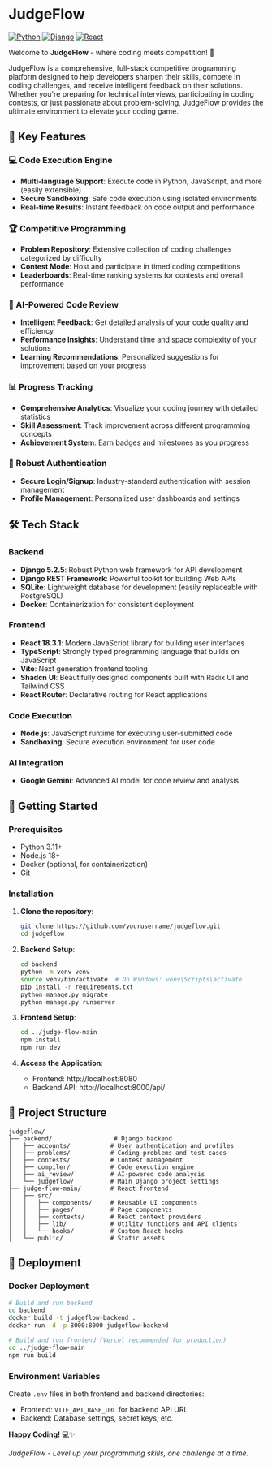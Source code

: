 # JudgeFlow
[![Python](https://img.shields.io/badge/python-3.11-blue.svg)](https://www.python.org/downloads/)
[![Django](https://img.shields.io/badge/django-5.2.5-green.svg)](https://www.djangoproject.com/)
[![React](https://img.shields.io/badge/react-18.3.1-blue.svg)](https://reactjs.org/)

Welcome to **JudgeFlow** - where coding meets competition! 🚀

JudgeFlow is a comprehensive, full-stack competitive programming platform designed to help developers sharpen their skills, compete in coding challenges, and receive intelligent feedback on their solutions. Whether you're preparing for technical interviews, participating in coding contests, or just passionate about problem-solving, JudgeFlow provides the ultimate environment to elevate your coding game.

## 🌟 Key Features

### 💻 Code Execution Engine
- **Multi-language Support**: Execute code in Python, JavaScript, and more (easily extensible)
- **Secure Sandboxing**: Safe code execution using isolated environments
- **Real-time Results**: Instant feedback on code output and performance

### 🏆 Competitive Programming
- **Problem Repository**: Extensive collection of coding challenges categorized by difficulty
- **Contest Mode**: Host and participate in timed coding competitions
- **Leaderboards**: Real-time ranking systems for contests and overall performance

### 🤖 AI-Powered Code Review
- **Intelligent Feedback**: Get detailed analysis of your code quality and efficiency
- **Performance Insights**: Understand time and space complexity of your solutions
- **Learning Recommendations**: Personalized suggestions for improvement based on your progress

### 📊 Progress Tracking
- **Comprehensive Analytics**: Visualize your coding journey with detailed statistics
- **Skill Assessment**: Track improvement across different programming concepts
- **Achievement System**: Earn badges and milestones as you progress

### 🔐 Robust Authentication
- **Secure Login/Signup**: Industry-standard authentication with session management
- **Profile Management**: Personalized user dashboards and settings

## 🛠️ Tech Stack

### Backend
- **Django 5.2.5**: Robust Python web framework for API development
- **Django REST Framework**: Powerful toolkit for building Web APIs
- **SQLite**: Lightweight database for development (easily replaceable with PostgreSQL)
- **Docker**: Containerization for consistent deployment

### Frontend
- **React 18.3.1**: Modern JavaScript library for building user interfaces
- **TypeScript**: Strongly typed programming language that builds on JavaScript
- **Vite**: Next generation frontend tooling
- **Shadcn UI**: Beautifully designed components built with Radix UI and Tailwind CSS
- **React Router**: Declarative routing for React applications

### Code Execution
- **Node.js**: JavaScript runtime for executing user-submitted code
- **Sandboxing**: Secure execution environment for user code

### AI Integration
- **Google Gemini**: Advanced AI model for code review and analysis

## 🚀 Getting Started

### Prerequisites
- Python 3.11+
- Node.js 18+
- Docker (optional, for containerization)
- Git

### Installation

1. **Clone the repository**:
   ```bash
   git clone https://github.com/yourusername/judgeflow.git
   cd judgeflow
   ```

2. **Backend Setup**:
   ```bash
   cd backend
   python -m venv venv
   source venv/bin/activate  # On Windows: venv\Scripts\activate
   pip install -r requirements.txt
   python manage.py migrate
   python manage.py runserver
   ```

3. **Frontend Setup**:
   ```bash
   cd ../judge-flow-main
   npm install
   npm run dev
   ```

4. **Access the Application**:
   - Frontend: http://localhost:8080
   - Backend API: http://localhost:8000/api/

## 📁 Project Structure

```
judgeflow/
├── backend/                 # Django backend
│   ├── accounts/           # User authentication and profiles
│   ├── problems/           # Coding problems and test cases
│   ├── contests/           # Contest management
│   ├── compiler/           # Code execution engine
│   ├── ai_review/          # AI-powered code analysis
│   └── judgeflow/          # Main Django project settings
├── judge-flow-main/        # React frontend
│   ├── src/
│   │   ├── components/     # Reusable UI components
│   │   ├── pages/          # Page components
│   │   ├── contexts/       # React context providers
│   │   ├── lib/            # Utility functions and API clients
│   │   └── hooks/          # Custom React hooks
│   └── public/             # Static assets
```

## 🔧 Deployment

### Docker Deployment
```bash
# Build and run backend
cd backend
docker build -t judgeflow-backend .
docker run -d -p 8000:8000 judgeflow-backend

# Build and run frontend (Vercel recommended for production)
cd ../judge-flow-main
npm run build
```

### Environment Variables

Create `.env` files in both frontend and backend directories:
- Frontend: `VITE_API_BASE_URL` for backend API URL
- Backend: Database settings, secret keys, etc.


**Happy Coding!** 💻✨

*JudgeFlow - Level up your programming skills, one challenge at a time.*
